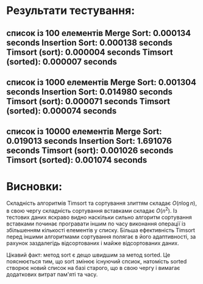# Результати тестування:
**список із 100 елементів**
Merge Sort: 0.000134 seconds
Insertion Sort: 0.000138 seconds
Timsort (sort): 0.000004 seconds
Timsort (sorted): 0.000007 seconds
--------------------------------------------------
**список із 1000 елементів**
Merge Sort: 0.001304 seconds
Insertion Sort: 0.014980 seconds
Timsort (sort): 0.000071 seconds
Timsort (sorted): 0.000074 seconds
--------------------------------------------------
**список із 10000 елементів**
Merge Sort: 0.019013 seconds
Insertion Sort: 1.691076 seconds
Timsort (sort): 0.001026 seconds
Timsort (sorted): 0.001074 seconds
--------------------------------------------------

# Висновки:
Складність алгоритмів Timsort та сортування злиттям складає $O(n \log n)$, в свою чергу складність сортування вставками складає $O(n^2)$. Із тестових даних яскраво видно наскільки сильно алгоритм сортування вставками починає програвати іншим по часу виконання операції із збільшенням кількості елементів у списку.
Більша ефективність Timsort перед іншими алгоритмами сортування полягає в його адаптивності, за рахунок заздалегідь відсортованих і майже відсортованих даних.

Цікавий факт: метод sort є дещо швидшим за метод sorted. Це пояснюється тим, що sort змінює існуючий спсиок, натомість sorted створює новий список на базі старого, що в свою чергу і вимагає додаткових витрат пам'яті та часу.